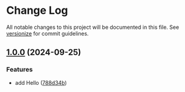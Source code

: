 # Change Log

All notable changes to this project will be documented in this file. See [versionize](https://github.com/versionize/versionize) for commit guidelines.

<a name="1.0.0"></a>
## [1.0.0](https://www.github.com/ASSAAD-DotNet/Simple-Cli/releases/tag/v1.0.0) (2024-09-25)

### Features

* add Hello ([788d34b](https://www.github.com/ASSAAD-DotNet/Simple-Cli/commit/788d34b8778b0a51d73c8cb525ffe98237e2b6cd))

